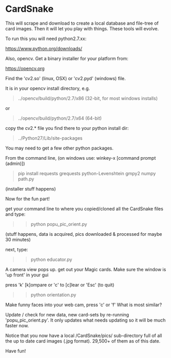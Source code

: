 # CardSnake
This will scrape and download to create a local database and file-tree of card images.
Then it will let you play with things. These tools will evolve.

To run this you will need python2.7.xx:

https://www.python.org/downloads/

Also, opencv. Get a binary installer for your platform from:

https://opencv.org

Find the 'cv2.so' (linux, OSX) or 'cv2.pyd' (windows) file.

It is in your opencv install directory, e.g.

> ../opencv/build/python/2.7/x86  (32-bit, for most windows installs)

or

> ../opencv/build/python/2.7/x64    (64-bit)

copy the cv2.* file you find there to your python install dir:

> ../Python27/Lib/site-packages

You may need to get a few other python packages.

From the command line, (on windows use: winkey-x [command prompt (admin)])

>pip install requests grequests python-Levenshtein gmpy2 numpy path.py

(installer stuff happens)

Now for the fun part!

get your command line to where you copied/cloned all the CardSnake files and type:

>> python popu_pic_orient.py

(stuff happens, data is acquired, pics downloaded & processed for maybe 30 minutes)

next, type:

>> python educator.py

A camera view pops up. get out your Magic cards. Make sure the window is 'up front' in your gui

press 'k' [k]ompare or 'c' to [c]lear or 'Esc' (to quit)

>> python orientation.py

Make funny faces into your web cam, press 'c' or 'f' What is most similar?

Update / check for new data, new card-sets by re-running 'popu_pic_orient.py'.
It only updates what needs updating so it will be much faster now.

Notice that you now have a local /CardSnake/pics/ sub-directory full of all the up to date card images (.jpg format). 
29,500+ of them as of this date.

Have fun!